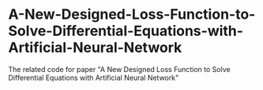 # A-New-Designed-Loss-Function-to-Solve-Differential-Equations-with-Artificial-Neural-Network
The related code for paper "A New Designed Loss Function to Solve Differential Equations with Artificial Neural Network"

